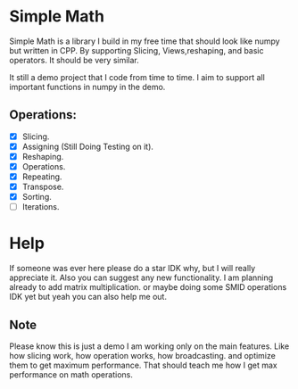 # Simple Math

Simple Math is a library I build in my free time that should look like numpy but written in CPP. By supporting Slicing,
Views,reshaping, and basic operators. It should be very similar.

It still a demo project that I code from time to time. I aim to support all important functions in numpy in the demo.

## Operations:

- [x] Slicing.
- [x] Assigning (Still Doing Testing on it).
- [x] Reshaping.
- [X] Operations.
- [X] Repeating.
- [X] Transpose.
- [X] Sorting.
- [ ] Iterations.

# Help

If someone was ever here please do a star IDK why, but I will really appreciate it. Also you can suggest any new
functionality.
I am planning already to add matrix multiplication. or maybe doing some SMID operations IDK yet but yeah you can also
help me out.

## Note

Please know this is just a demo I am working only on the main features. Like how slicing work, how operation works, how
broadcasting. and optimize them to get maximum performance. That should teach me how I get max performance on math
operations.

